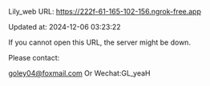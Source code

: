 Lily_web URL: https://222f-61-165-102-156.ngrok-free.app

Updated at: 2024-12-06 03:23:22

If you cannot open this URL, the server might be down.

Please contact: 

goley04@foxmail.com Or Wechat:GL_yeaH